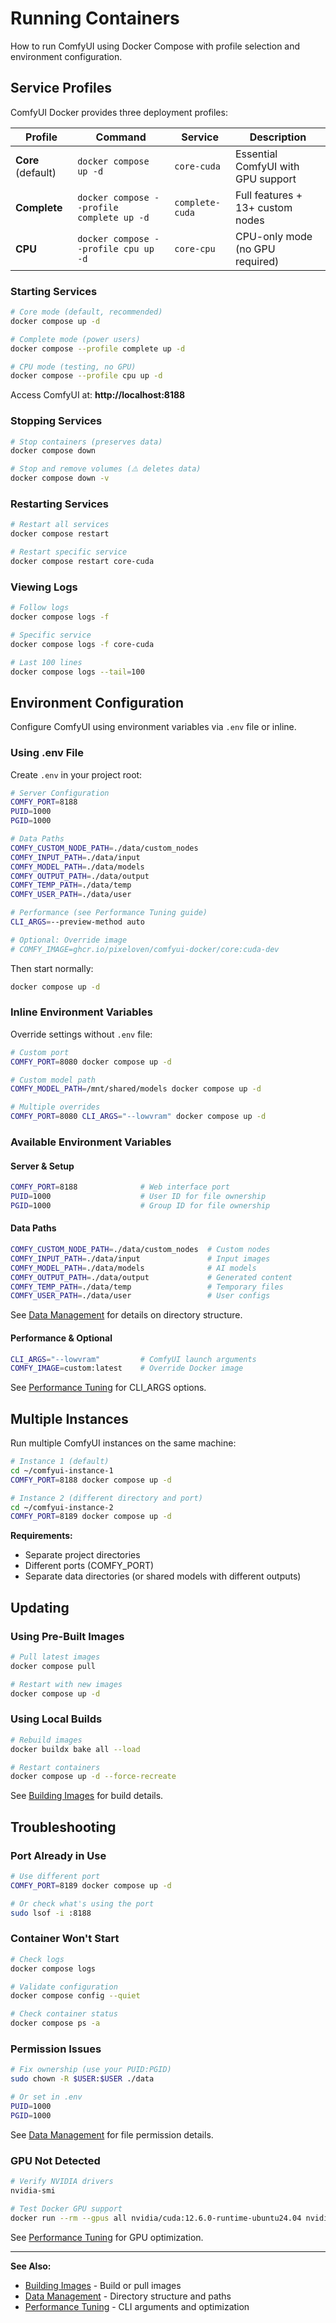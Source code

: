 # Running Containers

How to run ComfyUI using Docker Compose with profile selection and environment configuration.

## Service Profiles

ComfyUI Docker provides three deployment profiles:

| Profile | Command | Service | Description |
|---------|---------|---------|-------------|
| **Core** (default) | `docker compose up -d` | `core-cuda` | Essential ComfyUI with GPU support |
| **Complete** | `docker compose --profile complete up -d` | `complete-cuda` | Full features + 13+ custom nodes |
| **CPU** | `docker compose --profile cpu up -d` | `core-cpu` | CPU-only mode (no GPU required) |

### Starting Services

```bash
# Core mode (default, recommended)
docker compose up -d

# Complete mode (power users)
docker compose --profile complete up -d

# CPU mode (testing, no GPU)
docker compose --profile cpu up -d
```

Access ComfyUI at: **http://localhost:8188**

### Stopping Services

```bash
# Stop containers (preserves data)
docker compose down

# Stop and remove volumes (⚠️ deletes data)
docker compose down -v
```

### Restarting Services

```bash
# Restart all services
docker compose restart

# Restart specific service
docker compose restart core-cuda
```

### Viewing Logs

```bash
# Follow logs
docker compose logs -f

# Specific service
docker compose logs -f core-cuda

# Last 100 lines
docker compose logs --tail=100
```

## Environment Configuration

Configure ComfyUI using environment variables via `.env` file or inline.

### Using .env File

Create `.env` in your project root:

```bash
# Server Configuration
COMFY_PORT=8188
PUID=1000
PGID=1000

# Data Paths
COMFY_CUSTOM_NODE_PATH=./data/custom_nodes
COMFY_INPUT_PATH=./data/input
COMFY_MODEL_PATH=./data/models
COMFY_OUTPUT_PATH=./data/output
COMFY_TEMP_PATH=./data/temp
COMFY_USER_PATH=./data/user

# Performance (see Performance Tuning guide)
CLI_ARGS=--preview-method auto

# Optional: Override image
# COMFY_IMAGE=ghcr.io/pixeloven/comfyui-docker/core:cuda-dev
```

Then start normally:
```bash
docker compose up -d
```

### Inline Environment Variables

Override settings without `.env` file:

```bash
# Custom port
COMFY_PORT=8080 docker compose up -d

# Custom model path
COMFY_MODEL_PATH=/mnt/shared/models docker compose up -d

# Multiple overrides
COMFY_PORT=8080 CLI_ARGS="--lowvram" docker compose up -d
```

### Available Environment Variables

#### Server & Setup
```bash
COMFY_PORT=8188              # Web interface port
PUID=1000                    # User ID for file ownership
PGID=1000                    # Group ID for file ownership
```

#### Data Paths
```bash
COMFY_CUSTOM_NODE_PATH=./data/custom_nodes  # Custom nodes
COMFY_INPUT_PATH=./data/input               # Input images
COMFY_MODEL_PATH=./data/models              # AI models
COMFY_OUTPUT_PATH=./data/output             # Generated content
COMFY_TEMP_PATH=./data/temp                 # Temporary files
COMFY_USER_PATH=./data/user                 # User configs
```

See [Data Management](data.md) for details on directory structure.

#### Performance & Optional
```bash
CLI_ARGS="--lowvram"         # ComfyUI launch arguments
COMFY_IMAGE=custom:latest    # Override Docker image
```

See [Performance Tuning](performance.md) for CLI_ARGS options.

## Multiple Instances

Run multiple ComfyUI instances on the same machine:

```bash
# Instance 1 (default)
cd ~/comfyui-instance-1
COMFY_PORT=8188 docker compose up -d

# Instance 2 (different directory and port)
cd ~/comfyui-instance-2
COMFY_PORT=8189 docker compose up -d
```

**Requirements:**
- Separate project directories
- Different ports (COMFY_PORT)
- Separate data directories (or shared models with different outputs)

## Updating

### Using Pre-Built Images

```bash
# Pull latest images
docker compose pull

# Restart with new images
docker compose up -d
```

### Using Local Builds

```bash
# Rebuild images
docker buildx bake all --load

# Restart containers
docker compose up -d --force-recreate
```

See [Building Images](building.md) for build details.

## Troubleshooting

### Port Already in Use

```bash
# Use different port
COMFY_PORT=8189 docker compose up -d

# Or check what's using the port
sudo lsof -i :8188
```

### Container Won't Start

```bash
# Check logs
docker compose logs

# Validate configuration
docker compose config --quiet

# Check container status
docker compose ps -a
```

### Permission Issues

```bash
# Fix ownership (use your PUID:PGID)
sudo chown -R $USER:$USER ./data

# Or set in .env
PUID=1000
PGID=1000
```

See [Data Management](data.md) for file permission details.

### GPU Not Detected

```bash
# Verify NVIDIA drivers
nvidia-smi

# Test Docker GPU support
docker run --rm --gpus all nvidia/cuda:12.6.0-runtime-ubuntu24.04 nvidia-smi
```

See [Performance Tuning](performance.md) for GPU optimization.

---

**See Also:**
- [Building Images](building.md) - Build or pull images
- [Data Management](data.md) - Directory structure and paths
- [Performance Tuning](performance.md) - CLI arguments and optimization
